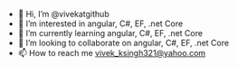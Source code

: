 - 👋 Hi, I’m @vivekatgithub
- 👀 I’m interested in angular, C#, EF, .net Core
- 🌱 I’m currently learning angular, C#, EF, .net Core
- 💞️ I’m looking to collaborate on angular, C#, EF, .net Core
- 📫 How to reach me vivek_ksingh321@yahoo.com

<!---
vivekatgithub/vivekatgithub is a ✨ special ✨ repository because its `README.md` (this file) appears on your GitHub profile.
You can click the Preview link to take a look at your changes.
--->
